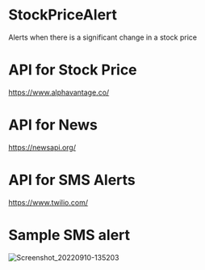 # StockPriceAlert
Alerts when there is a significant change in a stock price

# API for Stock Price
https://www.alphavantage.co/

# API for News 
https://newsapi.org/

# API for SMS Alerts
https://www.twilio.com/

# Sample SMS alert
![Screenshot_20220910-135203](https://user-images.githubusercontent.com/60713034/189475350-e6e1e5da-e1c5-40d7-bc66-5b38d3fb75cd.jpg)
